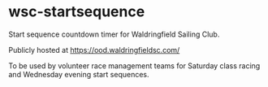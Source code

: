 # wsc-startsequence
Start sequence countdown timer for Waldringfield Sailing Club.

Publicly hosted at https://ood.waldringfieldsc.com/

To be used by volunteer race management teams for Saturday class racing and Wednesday evening start sequences.
